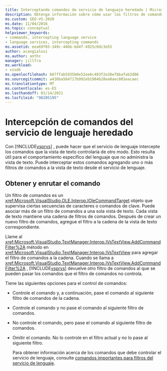 ```yaml
---
title: Interceptando comandos de servicio de lenguaje heredado | Microsoft Docs
description: Obtenga información sobre cómo usar los filtros de comandos en Visual Studio para interceptar comandos del servicio de lenguaje heredado y agregar un comportamiento específico del lenguaje.
ms.custom: SEO-VS-2020
ms.date: 11/04/2016
ms.topic: conceptual
helpviewer_keywords:
- commands, intercepting language service
- language services, intercepting commands
ms.assetid: eea69f03-349c-44bb-bd4f-4925c0dc3e55
author: acangialosi
ms.author: anthc
manager: jillfra
ms.workload:
- vssdk
ms.openlocfilehash: b67ffab5935b0e52ee6c403f2e38e7bbafab2d06
ms.sourcegitcommit: a436ba564717b992eb1984b28ea0aec801eacaec
ms.translationtype: MT
ms.contentlocale: es-ES
ms.lasthandoff: 01/14/2021
ms.locfileid: "98205195"
---
```

# <a name="intercepting-legacy-language-service-commands"></a>Intercepción de comandos del servicio de lenguaje heredado
Con [!INCLUDE[vsprvs](../../code-quality/includes/vsprvs_md.md)] , puede hacer que el servicio de lenguaje intercepte los comandos que la vista de texto controlaría de otro modo. Esto resulta útil para el comportamiento específico del lenguaje que no administra la vista de texto. Puede interceptar estos comandos agregando uno o más filtros de comandos a la vista de texto desde el servicio de lenguaje.

## <a name="getting-and-routing-the-command"></a>Obtener y enrutar el comando
 Un filtro de comandos es un <xref:Microsoft.VisualStudio.OLE.Interop.IOleCommandTarget> objeto que supervisa ciertas secuencias de caracteres o comandos de clave. Puede asociar más de un filtro de comandos a una sola vista de texto. Cada vista de texto mantiene una cadena de filtros de comandos. Después de crear un nuevo filtro de comandos, agregue el filtro a la cadena de la vista de texto correspondiente.

 Llame al <xref:Microsoft.VisualStudio.TextManager.Interop.IVsTextView.AddCommandFilter%2A> método en <xref:Microsoft.VisualStudio.TextManager.Interop.IVsTextView> para agregar el filtro de comandos a la cadena. Cuando se llama a <xref:Microsoft.VisualStudio.TextManager.Interop.IVsTextView.AddCommandFilter%2A> , [!INCLUDE[vsprvs](../../code-quality/includes/vsprvs_md.md)] devuelve otro filtro de comandos al que se pueden pasar los comandos que el filtro de comandos no controla.

 Tiene las siguientes opciones para el control de comandos:

- Controle el comando y, a continuación, pase el comando al siguiente filtro de comandos de la cadena.

- Controle el comando y no pase el comando al siguiente filtro de comandos.

- No controle el comando, pero pase el comando al siguiente filtro de comandos.

- Omitir el comando. No lo controle en el filtro actual y no lo pase al siguiente filtro.

  Para obtener información acerca de los comandos que debe controlar el servicio de lenguaje, consulte [comandos importantes para filtros del servicio de lenguaje](../../extensibility/internals/important-commands-for-language-service-filters.md).

